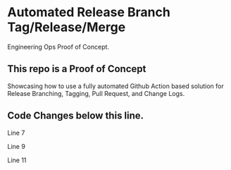 # Automated Release Branch Tag/Release/Merge
Engineering Ops Proof of Concept.
## This repo is a Proof of Concept 
Showcasing how to use a fully automated Github Action based solution for Release Branching, Tagging, Pull Request, and Change Logs. 

## Code Changes below this line.
Line 7

Line 9

Line 11
